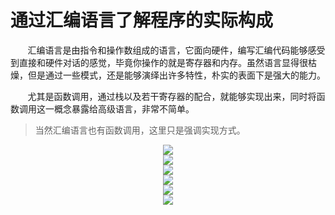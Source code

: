 # 通过汇编语言了解程序的实际构成

&nbsp;&nbsp;&nbsp;&nbsp;&nbsp;&nbsp;&nbsp;汇编语言是由指令和操作数组成的语言，它面向硬件，编写汇编代码能够感受到直接和硬件对话的感觉，毕竟你操作的就是寄存器和内存。虽然语言显得很枯燥，但是通过一些模式，还是能够演绎出许多特性，朴实的表面下是强大的能力。

&nbsp;&nbsp;&nbsp;&nbsp;&nbsp;&nbsp;&nbsp;尤其是函数调用，通过栈以及若干寄存器的配合，就能够实现出来，同时将函数调用这一概念暴露给高级语言，非常不简单。

> 当然汇编语言也有函数调用，这里只是强调实现方式。

<center>
<img src="https://weipeng2k.github.io/hot-wind/resources/program-how-to-run-10/chapter-10-1.jpg" />
</center>
<center>
<img src="https://weipeng2k.github.io/hot-wind/resources/program-how-to-run-10/chapter-10-2.jpg" />
</center>
<center>
<img src="https://weipeng2k.github.io/hot-wind/resources/program-how-to-run-10/chapter-10-3.jpg" />
</center>
<center>
<img src="https://weipeng2k.github.io/hot-wind/resources/program-how-to-run-10/chapter-10-5.jpg" />
</center>
<center>
<img src="https://weipeng2k.github.io/hot-wind/resources/program-how-to-run-10/chapter-10-4.jpg" />
</center>
<center>
<img src="https://weipeng2k.github.io/hot-wind/resources/program-how-to-run-10/chapter-10-6.jpg" />
</center>
